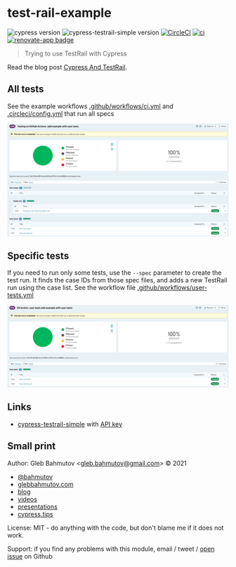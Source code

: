 # test-rail-example
![cypress version](https://img.shields.io/badge/cypress-9.2.0-brightgreen) ![cypress-testrail-simple version](https://img.shields.io/badge/cypress--testrail--simple-1.3.0-brightgreen)
[![CircleCI](https://circleci.com/gh/bahmutov/test-rail-example/tree/main.svg?style=svg)](https://circleci.com/gh/bahmutov/test-rail-example/tree/main) [![ci](https://github.com/bahmutov/test-rail-example/actions/workflows/ci.yml/badge.svg?branch=main)](https://github.com/bahmutov/test-rail-example/actions/workflows/ci.yml) [![renovate-app badge][renovate-badge]][renovate-app]
> Trying to use TestRail with Cypress

Read the blog post [Cypress And TestRail](https://glebbahmutov.com/blog/cypress-and-testrail/).

## All tests

See the example workflows [.github/workflows/ci.yml](./.github/workflows/ci.yml) and [.circleci/config.yml](./.circleci/config.yml) that run all specs

![A run with all test cases](./images/all-tests.png)

## Specific tests

If you need to run only some tests, use the `--spec` parameter to create the test run. It finds the case IDs from those spec files, and adds a new TestRail run using the case list. See the workflow file [.github/workflows/user-tests.yml](./.github/workflows/user-tests.yml)

![A run with user tests only](./images/user-tests.png)

## Links

- [cypress-testrail-simple](https://github.com/bahmutov/cypress-testrail-simple) with [API key](https://www.gurock.com/testrail/docs/api/getting-started/accessing#username_and_api_key)

## Small print

Author: Gleb Bahmutov &lt;gleb.bahmutov@gmail.com&gt; &copy; 2021

- [@bahmutov](https://twitter.com/bahmutov)
- [glebbahmutov.com](https://glebbahmutov.com)
- [blog](https://glebbahmutov.com/blog)
- [videos](https://www.youtube.com/glebbahmutov)
- [presentations](https://slides.com/bahmutov)
- [cypress.tips](https://cypress.tips)

License: MIT - do anything with the code, but don't blame me if it does not work.

Support: if you find any problems with this module, email / tweet /
[open issue](https://github.com/bahmutov/test-rail-example/issues) on Github

[renovate-badge]: https://img.shields.io/badge/renovate-app-blue.svg
[renovate-app]: https://renovateapp.com/
